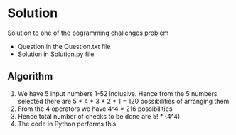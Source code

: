 # Solution
Solution to one of the pogramming challenges problem
- Question in the Question.txt file
- Solution in Solution.py file

## Algorithm 
1. We have 5 input numbers 1-52 inclusive. Hence from the 5 numbers selected there are 5 * 4 * 3 * 2 * 1 = 120 possibilities of arranging them
2. From the 4 operators we have 4^4 = 216 possibilities
3. Hence total number of checks to be done are 5! * (4^4)
4. The code in Python performs this
